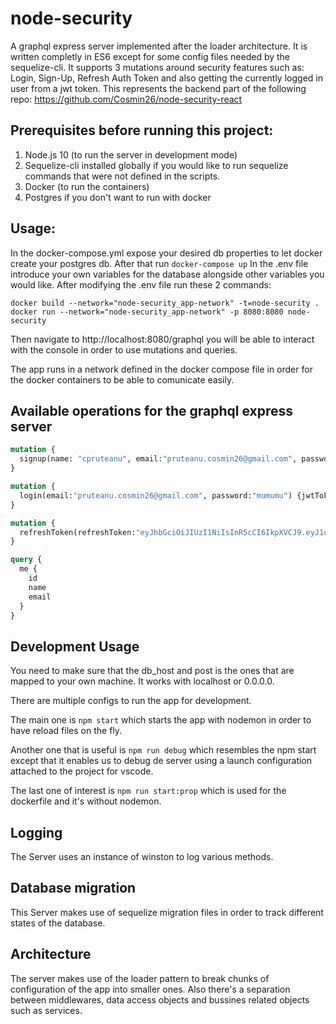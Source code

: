# node-security
A graphql express server implemented after the loader architecture. It is written completly in ES6 except for some config files needed by the sequelize-cli. It supports 3 mutations around security features such as: Login, Sign-Up, Refresh Auth Token and also getting the currently logged in user from a jwt token. This represents the backend part of the following repo:
https://github.com/Cosmin26/node-security-react

## Prerequisites before running this project:
1. Node.js 10 (to run the server in development mode)
2. Sequelize-cli installed globally if you would like to run sequelize commands that were not defined in the scripts.
3. Docker (to run the containers)
4. Postgres if you don't want to run with docker

## Usage:
In the docker-compose.yml expose your desired db properties to let docker create your postgres db. After that run ```docker-compose up```
In the .env file introduce your own variables for the database alongside other variables you would like. After modifying the .env file run these 2 commands:
```
docker build --network="node-security_app-network" -t=node-security .
docker run --network="node-security_app-network" -p 8080:8080 node-security
```

Then navigate to http://localhost:8080/graphql you will be able to interact with the console in order to use mutations and queries.

The app runs in a network defined in the docker compose file in order for the docker containers to be able to comunicate easily.

## Available operations for the graphql express server

```graphql
mutation {
  signup(name: "cpruteanu", email:"pruteanu.cosmin26@gmail.com", password:"mumumu")
}

mutation {
  login(email:"pruteanu.cosmin26@gmail.com", password:"mumumu") {jwtToken, refreshToken}
}

mutation {
  refreshToken(refreshToken:"eyJhbGciOiJIUzI1NiIsInR5cCI6IkpXVCJ9.eyJ1c2VyIjp7ImlkIjozLCJlbWFpbCI6InBydXRlYW51LmNvc21pbjI2QGdtYWlsLmNvbSIsIm5hbWUiOiJjcHJ1dGVhbnUifSwiaWF0IjoxNTc0NzA0OTI1LCJleHAiOjE1NzUzMDk3MjV9.TRgT7-5gMctt4epqw6QOdrMHwIe3LDpcW5-ZEZpsmS4")
}

query {
  me {
    id
    name
    email
  }
}
```

## Development Usage
You need to make sure that the db_host and post is the ones that are mapped to your own machine. It works with localhost or 0.0.0.0.

There are multiple configs to run the app for development. 

The main one is ```npm start``` which starts the app with nodemon in order to have reload files on the fly.

Another one that is useful is ```npm run debug``` which resembles the npm start except that it enables us to debug de server using a launch configuration attached to the project for vscode.

The last one of interest is ```npm run start:prop``` which is used for the dockerfile and it's without nodemon.

## Logging
The Server uses an instance of winston to log various methods.

## Database migration
This Server makes use of sequelize migration files in order to track different states of the database.

## Architecture
The server makes use of the loader pattern to break chunks of configuration of the app into smaller ones. Also there's a separation between middlewares, data access objects and bussines related objects such as services.
